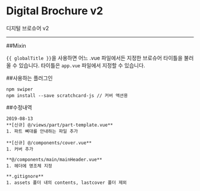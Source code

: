 # Digital Brochure v2
디지털 브로슈어 v2

---

##Mixin

`{{ globalTitle }}`을 사용하면 어느 .vue 파일에서든 지정한 브로슈어 타이틀을 불러올 수 있습니다.
타이틀은 `app.vue` 파일에서 지정할 수 있습니다.

##사용하는 플러그인

```
npm swiper
npm install --save scratchcard-js // 커버 액션용
```

##수정내역

```
2019-08-13
**[신규] @/views/part/part-template.vue**
1. 파트 뼈대를 안내하는 파일 추가

**[신규] @/components/cover.vue**
1. 커버 추가

**@/components/main/mainHeader.vue**
1. 헤더에 명조체 지정

**.gitignore**
1. assets 폴더 내의 contents, lastcover 폴더 제외
